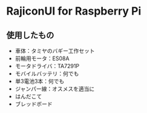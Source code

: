 # RajiconUI for Raspberry Pi
## 使用したもの
* 車体：タミヤのバギー工作セット
* 前輪用モータ：ES08A
* モータドライバ：TA7291P
* モバイルバッテリ：何でも
* 単3電池3本：何でも
* ジャンパー線：オスメスを適当に
* はんだこて
* ブレッドボード